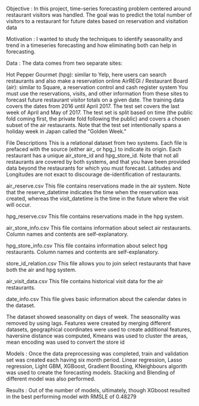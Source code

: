 Objective : In this project, time-series forecasting problem centered around restaurant visitors was handled. The goal was to predict the total number of visitors to a restaurant for future dates based on reservation and visitation data

Motivation :  I wanted to study the techniques to identify seasonality and trend in a timeseries forecasting and how eliminating both can help in forecasting. 

Data : The data comes from two separate sites:

Hot Pepper Gourmet (hpg): similar to Yelp, here users can search restaurants and also make a reservation online
AirREGI / Restaurant Board (air): similar to Square, a reservation control and cash register system
You must use the reservations, visits, and other information from these sites to forecast future restaurant visitor totals on a given date. The training data covers the dates from 2016 until April 2017. The test set covers the last week of April and May of 2017. The test set is split based on time (the public fold coming first, the private fold following the public) and covers a chosen subset of the air restaurants. Note that the test set intentionally spans a holiday week in Japan called the "Golden Week."

File Descriptions
This is a relational dataset from two systems. Each file is prefaced with the source (either air_ or hpg_) to indicate its origin. Each restaurant has a unique air_store_id and hpg_store_id. Note that not all restaurants are covered by both systems, and that you have been provided data beyond the restaurants for which you must forecast. Latitudes and Longitudes are not exact to discourage de-identification of restaurants.

air_reserve.csv
This file contains reservations made in the air system. Note that the reserve_datetime indicates the time when the reservation was created, whereas the visit_datetime is the time in the future where the visit will occur.

hpg_reserve.csv
This file contains reservations made in the hpg system.

air_store_info.csv
This file contains information about select air restaurants. Column names and contents are self-explanatory.

hpg_store_info.csv
This file contains information about select hpg restaurants. Column names and contents are self-explanatory.

store_id_relation.csv
This file allows you to join select restaurants that have both the air and hpg system.

air_visit_data.csv
This file contains historical visit data for the air restaurants.

date_info.csv
This file gives basic information about the calendar dates in the dataset.

The dataset showed seasonality on days of week. The seasonality was removed by using lags. Features were created by merging different datasets, geographical coordinates were used to create additional features, haversine distance was computed, Kmeans was used to cluster the areas, mean encoding was used to convert the store id

Models : Once the data preprocessing was completed, train and validation set was created each having six month period. Linear regression, Lasso regression, Light GBM, XGBoost, Gradient Boosting, KNeighbours algorith was used to create the forecasting models. Stacking and Blending of different model was also performed. 

Results : Out of the number of models, ultimately, though XGboost resulted in the best performing model with RMSLE of 0.48279


